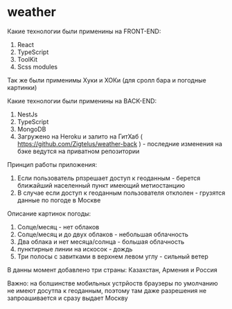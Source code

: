 # weather


Какие технологии были применины на FRONT-END:
1) React
2) TypeScript
3) ToolKit
4) Scss modules

Так же были применимы Хуки и ХОКи (для сролл бара и погодные картинки)


Какие технологии были применины на BACK-END:
1) NestJs
2) TypeScript
3) MongoDB
4) Загружено на Heroku и залито на ГитХаб ( https://github.com/Zigtelus/weather-back ) - последние изменения на бэке ведутся на приватном репозитории



Принцип работы приложения:
1) Если пользователь рпзрешает доступ к геоданным - берется ближайший населенный пункт имеющий метиостанцию
2) В случае если доступ к геоданным пользователя отклолен - грузятся данные по погоде в Москве

Описание картинок погоды:
1) Солце/месяц - нет облаков
2) Солце/месяц и до двух облаков - небольшая облачность
3) Два облака и нет месяца/солнца - большая облачность
4) пунктирные линии на искосок - дождь
5) Три полосы с завитками в верхнем левом углу - сильный ветер

В данны момент добавлено три страны: Казахстан, Армения и Россия

Важно: на болшинстве мобильных устрйоств браузеры по умолчанию не имеют досутпа к геоданным, поэтому там даже разрешения не запроашивается и сразу выдает Москву
